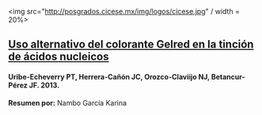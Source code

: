 <img src="http://posgrados.cicese.mx/img/logos/cicese.jpg" / width = 20%>

## [Uso alternativo del colorante Gelred en la tinción de ácidos nucleicos ](http://www.redalyc.org/pdf/2738/273829753005.pdf)


#### Uribe-Echeverry PT, Herrera-Cañón JC, Orozco-Claviijo NJ, Betancur-Pérez JF. 2013.

**Resumen por:** Nambo García Karina
